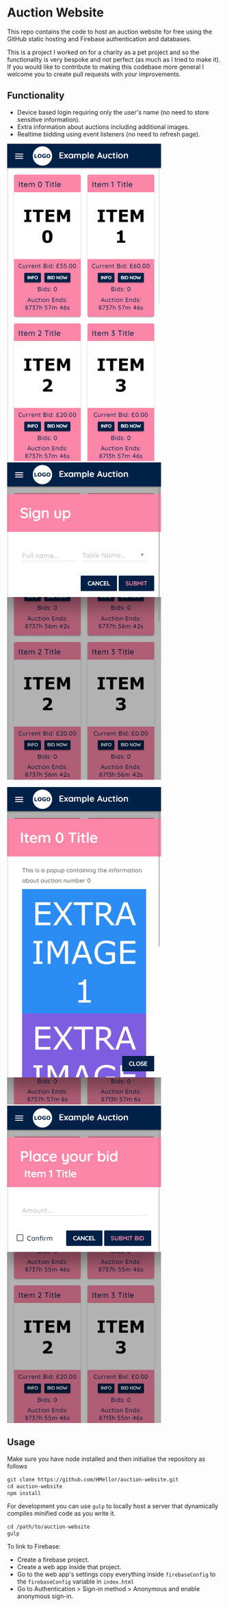 # Auction Website

This repo contains the code to host an auction website for free using the GitHub static hosting and Firebase authentication and databases.

This is a project I worked on for a charity as a pet project and so the functionality is very bespoke and not perfect (as much as I tried to make it). If you would like to contribute to making this codebase more general I welcome you to create pull requests with your improvements.

## Functionality

- Device based login requiring only the user's name (no need to store sensitive information).
- Extra information about auctions including additional images.
- Realtime bidding using event listeners (no need to refresh page).


![](./readme/homepage.png) ![](./readme/loginpage.png)

![](./readme/infopage.png) ![](./readme/bidpage.png)

## Usage

Make sure you have node installed and then initialise the repository as follows
```
git clone https://github.com/HMellor/auction-website.git
cd auction-website
npm install
```
For development you can use `gulp` to locally host a server that dynamically compiles minified code as you write it.
```
cd /path/to/auction-website
gulp
```
To link to Firebase:
- Create a firebase project.
- Create a web app inside that project.
- Go to the web app's settings copy everything inside `firebaseConfig` to the `firebaseConfig` variable in `index.html`
- Go to Authentication > Sign-in method > Anonymous and enable anonymous sign-in.
